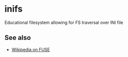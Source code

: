 # inifs

Educational filesystem allowing for FS traversal over INI file

## See also
- [Wikipedia on FUSE](https://en.wikipedia.org/wiki/Filesystem_in_Userspace)
